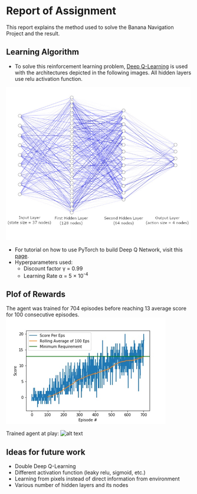 # Report of Assignment
This report explains the method used to solve the Banana Navigation Project and the result.

## Learning Algorithm
* To solve this reinforcement learning problem, [Deep Q-Learning](https://towardsdatascience.com/self-learning-ai-agents-part-ii-deep-q-learning-b5ac60c3f47) is used with the architectures depicted in the following images. All hidden layers use relu activation function.
<img src="https://github.com/alifahsanul/RLnanodegree/blob/master/banana_catcher/image/nn.jpg" alt="drawing" width="500"/>

* For tutorial on how to use PyTorch to build Deep Q Network, visit this [page](https://pytorch.org/tutorials/intermediate/reinforcement_q_learning.html).
* Hyperparameters used:
  * Discount factor &gamma; = 0.99
  * Learning Rate &alpha; = 5 &times; 10<sup>-4</sup>

## Plof of Rewards
The agent was trained for 704 episodes before reaching 13 average score for 100 consecutive episodes.
![alt text](https://github.com/alifahsanul/RLnanodegree/blob/master/banana_catcher/image/Score.jpg)

Trained agent at play:
![alt text](https://github.com/alifahsanul/RLnanodegree/blob/master/banana_catcher/image/agent_simulate.gif)

## Ideas for future work
  * Double Deep Q-Learning
  * Different activation function (leaky relu, sigmoid, etc.)
  * Learning from pixels instead of direct information from environment
  * Various number of hidden layers and its nodes
